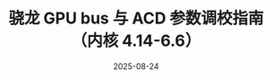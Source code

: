 ---
title: 骁龙 GPU bus 与 ACD 参数调校指南（内核 4.14-6.6）
date: 2025-08-24
categories: [GPU, 调频, 骁龙]
tags: [KonaBess, bus, ACD]
---